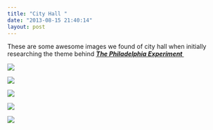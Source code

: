 ```yaml
---
title: "City Hall "
date: "2013-08-15 21:40:14"
layout: post
---
```


<p>These are some awesome images we found of city hall when initially researching the theme behind <strong><em><a href="http://www.castequality.com/#/project?media">The Philadelphia Experiment </a></em></strong></p>
<p><strong><em><img src="http://media.tumblr.com/bc900817bd5205b4398b989a0fc8f121/tumblr_inline_mrldftaRNE1qz4rgp.jpg"/></em></strong></p>
<p><img src="http://media.tumblr.com/be72ef3f28ae99bf95f04bf1bd8e9494/tumblr_inline_mrldfz65aM1qz4rgp.jpg"/></p>
<p><img src="http://media.tumblr.com/fdf70a716bd694c5e127e6fe7a0f2100/tumblr_inline_mrldg7NJG31qz4rgp.jpg"/></p>
<p><img src="http://media.tumblr.com/9bfd752087e11bd9b0506dbec38fdc38/tumblr_inline_mrldglYBGw1qz4rgp.jpg"/></p>
<p><img src="http://media.tumblr.com/b48e180f88ecd7f1ede8752aaea1fc2e/tumblr_inline_mrldhb2OPM1qz4rgp.jpg"/></p>

<p></p>

<p></p>
